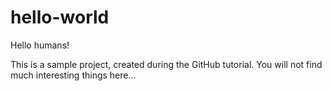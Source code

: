 # hello-world
Hello humans!

This is a sample project, created during the GitHub tutorial. 
You will not find much interesting things here...
